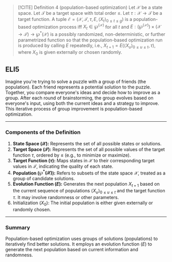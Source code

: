 
 >[!CITE] Definition 4 (population-based optimization)
 Let $\mathcal{X}$ be a state space. Let $\mathcal{T}$ be a target space with total order $\leq$. Let $\tau : \mathcal{X} \to \mathcal{T}$ be a target function. A tuple $\mathcal{E} = (\mathcal{X}, \mathcal{T}, \tau, E, \langle X_t \rangle_{0 \leq t \leq g})$ is a population-based optimization process iff $X_t \in \wp^(\mathcal{X})$ for all $t$ and $E : (\wp^(\mathcal{X})) \times (\mathcal{X} \to \mathcal{T}) \to \wp^*(\mathcal{X})$ is a possibly randomized, non-deterministic, or further parametrized function so that the population-based optimization run is produced by calling $E$ repeatedly, i.e., $X_{t+1} = E(\langle X_u \rangle_{0 \leq u \leq t}, \tau),$ where $X_0$ is given externally or chosen randomly.

## ELI5
Imagine you're trying to solve a puzzle with a group of friends (the population). Each friend represents a potential solution to the puzzle. Together, you compare everyone's ideas and decide how to improve as a group. After each round of brainstorming, the group evolves based on everyone's input, using both the current ideas and a strategy to improve. This iterative process of group improvement is population-based optimization.

---
### Components of the Definition

1. **State Space ($\mathcal{X}$):**
    Represents the set of all possible states or solutions.
2. **Target Space ($\mathcal{T}$):**
    Represents the set of all possible values of the target function $\tau$, ordered by $\leq$ (e.g., to minimize or maximize).
3. **Target Function ($\tau$):**
    Maps states in $\mathcal{X}$ to their corresponding target values in $\mathcal{T}$, indicating the quality of each state.
4. **Population ($\wp^*(\mathcal{X})$):**
    Refers to subsets of the state space $\mathcal{X}$, treated as a group of candidate solutions.
5. **Evolution Function ($E$):**
    Generates the next population $X_{t+1}$ based on the current sequence of populations $\langle X_u \rangle_{0 \leq u \leq t}$ and the target function $\tau$. It may involve randomness or other parameters.
6. Initialization ($X_0$):
    The initial population is either given externally or randomly chosen.

---

### Summary 
Population-based optimization uses groups of solutions (populations) to iteratively find better solutions. It employs an evolution function ($E$) to generate the next population based on current information and randomness.